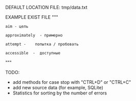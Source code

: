 DEFAULT LOCATION FILE:
tmp/data.txt

EXAMPLE EXIST FILE
"""


    aim - цель

    approximately  - примерно
    
    attempt -    попытка / пробовать
    
    accessible  -  доступные

"""

TODO:
- add methods for case stop with "CTRL+D" or "CTRL+C" 
- add new source data (for example, SQLite)
- Statistics for sorting by the number of errors